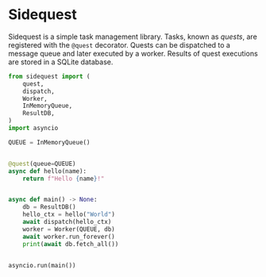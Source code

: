 # Sidequest

Sidequest is a simple task management library. Tasks, known as *quests*, are
registered with the `@quest` decorator. Quests can be dispatched to a message
queue and later executed by a worker. Results of quest executions are stored in
a SQLite database.

```python
from sidequest import (
    quest,
    dispatch,
    Worker,
    InMemoryQueue,
    ResultDB,
)
import asyncio

QUEUE = InMemoryQueue()


@quest(queue=QUEUE)
async def hello(name):
    return f"Hello {name}!"


async def main() -> None:
    db = ResultDB()
    hello_ctx = hello("World")
    await dispatch(hello_ctx)
    worker = Worker(QUEUE, db)
    await worker.run_forever()
    print(await db.fetch_all())


asyncio.run(main())
```
